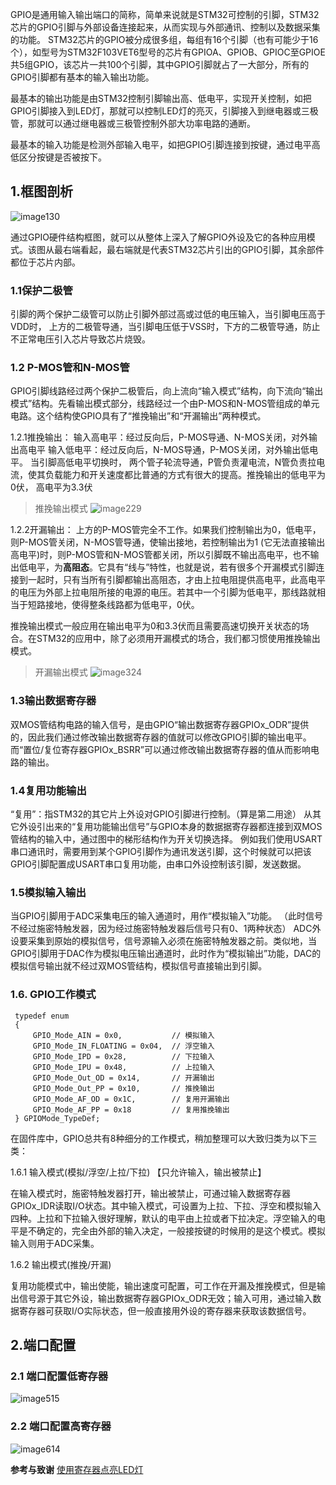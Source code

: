 GPIO是通用输入输出端口的简称，简单来说就是STM32可控制的引脚，STM32芯片的GPIO引脚与外部设备连接起来，从而实现与外部通讯、控制以及数据采集的功能。 STM32芯片的GPIO被分成很多组，每组有16个引脚（也有可能少于16个），如型号为STM32F103VET6型号的芯片有GPIOA、GPIOB、GPIOC至GPIOE共5组GPIO，该芯片一共100个引脚，其中GPIO引脚就占了一大部分，所有的GPIO引脚都有基本的输入输出功能。

最基本的输出功能是由STM32控制引脚输出高、低电平，实现开关控制，如把GPIO引脚接入到LED灯，那就可以控制LED灯的亮灭，引脚接入到继电器或三极管，那就可以通过继电器或三极管控制外部大功率电路的通断。

最基本的输入功能是检测外部输入电平，如把GPIO引脚连接到按键，通过电平高低区分按键是否被按下。

## 1.框图剖析

![image130](https://github.com/user-attachments/assets/66f1ec2c-35dd-43c0-96bd-f6209b766506)

通过GPIO硬件结构框图，就可以从整体上深入了解GPIO外设及它的各种应用模式。该图从最右端看起，最右端就是代表STM32芯片引出的GPIO引脚，其余部件都位于芯片内部。

### 1.1保护二极管
引脚的两个保护二级管可以防止引脚外部过高或过低的电压输入，当引脚电压高于VDD时， 上方的二极管导通，当引脚电压低于VSS时，下方的二极管导通，防止不正常电压引入芯片导致芯片烧毁。

### 1.2 P-MOS管和N-MOS管
GPIO引脚线路经过两个保护二极管后，向上流向“输入模式”结构，向下流向“输出模式”结构。先看输出模式部分，线路经过一个由P-MOS和N-MOS管组成的单元电路。这个结构使GPIO具有了“推挽输出”和“开漏输出”两种模式。

1.2.1推挽输出：
输入高电平：经过反向后，P-MOS导通、N-MOS关闭，对外输出高电平
输入低电平：经过反向后，N-MOS导通，P-MOS关闭，对外输出低电平。
当引脚高低电平切换时， 两个管子轮流导通，P管负责灌电流，N管负责拉电流，使其负载能力和开关速度都比普通的方式有很大的提高。推挽输出的低电平为0伏， 高电平为3.3伏

> 推挽输出模式
![image229](https://github.com/user-attachments/assets/92783870-aae3-44db-b7ea-62bcd8af2622)

1.2.2开漏输出：
上方的P-MOS管完全不工作。如果我们控制输出为0，低电平，则P-MOS管关闭，N-MOS管导通，使输出接地，若控制输出为1 (它无法直接输出高电平)时，则P-MOS管和N-MOS管都关闭，所以引脚既不输出高电平，也不输出低电平，为**高阻态**。它具有“线与”特性，也就是说，若有很多个开漏模式引脚连接到一起时，只有当所有引脚都输出高阻态，才由上拉电阻提供高电平，此高电平的电压为外部上拉电阻所接的电源的电压。若其中一个引脚为低电平，那线路就相当于短路接地，使得整条线路都为低电平，0伏。

推挽输出模式一般应用在输出电平为0和3.3伏而且需要高速切换开关状态的场合。在STM32的应用中，除了必须用开漏模式的场合，我们都习惯使用推挽输出模式。

> 开漏输出模式
![image324](https://github.com/user-attachments/assets/a1546d89-85e0-43d5-83e4-6dbb565500af)

### 1.3输出数据寄存器
双MOS管结构电路的输入信号，是由GPIO“输出数据寄存器GPIOx_ODR”提供的，因此我们通过修改输出数据寄存器的值就可以修改GPIO引脚的输出电平。而“置位/复位寄存器GPIOx_BSRR”可以通过修改输出数据寄存器的值从而影响电路的输出。

### 1.4复用功能输出
“复用”：指STM32的其它片上外设对GPIO引脚进行控制。（算是第二用途）
从其它外设引出来的“复用功能输出信号”与GPIO本身的数据据寄存器都连接到双MOS管结构的输入中，通过图中的梯形结构作为开关切换选择。
例如我们使用USART串口通讯时，需要用到某个GPIO引脚作为通讯发送引脚，这个时候就可以把该GPIO引脚配置成USART串口复用功能，由串口外设控制该引脚，发送数据。

### 1.5模拟输入输出
当GPIO引脚用于ADC采集电压的输入通道时，用作“模拟输入”功能。
（此时信号不经过施密特触发器，因为经过施密特触发器后信号只有0、1两种状态）
ADC外设要采集到原始的模拟信号，信号源输入必须在施密特触发器之前。类似地，当GPIO引脚用于DAC作为模拟电压输出通道时，此时作为“模拟输出”功能，DAC的模拟信号输出就不经过双MOS管结构，模拟信号直接输出到引脚。

### 1.6. GPIO工作模式
```
 typedef enum
 {
     GPIO_Mode_AIN = 0x0,           // 模拟输入
     GPIO_Mode_IN_FLOATING = 0x04,  // 浮空输入
     GPIO_Mode_IPD = 0x28,          // 下拉输入
     GPIO_Mode_IPU = 0x48,          // 上拉输入
     GPIO_Mode_Out_OD = 0x14,       // 开漏输出
     GPIO_Mode_Out_PP = 0x10,       // 推挽输出
     GPIO_Mode_AF_OD = 0x1C,        // 复用开漏输出
     GPIO_Mode_AF_PP = 0x18         // 复用推挽输出
 } GPIOMode_TypeDef;
```
在固件库中，GPIO总共有8种细分的工作模式，稍加整理可以大致归类为以下三类：

1.6.1  输入模式(模拟/浮空/上拉/下拉) 【只允许输入，输出被禁止】

在输入模式时，施密特触发器打开，输出被禁止，可通过输入数据寄存器GPIOx_IDR读取I/O状态。其中输入模式，可设置为上拉、下拉、浮空和模拟输入四种。上拉和下拉输入很好理解，默认的电平由上拉或者下拉决定。浮空输入的电平是不确定的，完全由外部的输入决定，一般接按键的时候用的是这个模式。模拟输入则用于ADC采集。

1.6.2 输出模式(推挽/开漏)

复用功能模式中，输出使能，输出速度可配置，可工作在开漏及推挽模式，但是输出信号源于其它外设，输出数据寄存器GPIOx_ODR无效；输入可用，通过输入数据寄存器可获取I/O实际状态，但一般直接用外设的寄存器来获取该数据信号。

## 2.端口配置

### 2.1 端口配置低寄存器

![image515](https://github.com/user-attachments/assets/d752d5db-ce64-4c50-8196-1520cb11badd)

### 2.2 端口配置高寄存器

![image614](https://github.com/user-attachments/assets/1aa8fca5-d46b-4be5-b6b6-2f0aefa360b3)

**参考与致谢**
[使用寄存器点亮LED灯](https://doc.embedfire.com/mcu/stm32/f103/hal_generalzh/latest/doc/chapter7/chapter7.html)